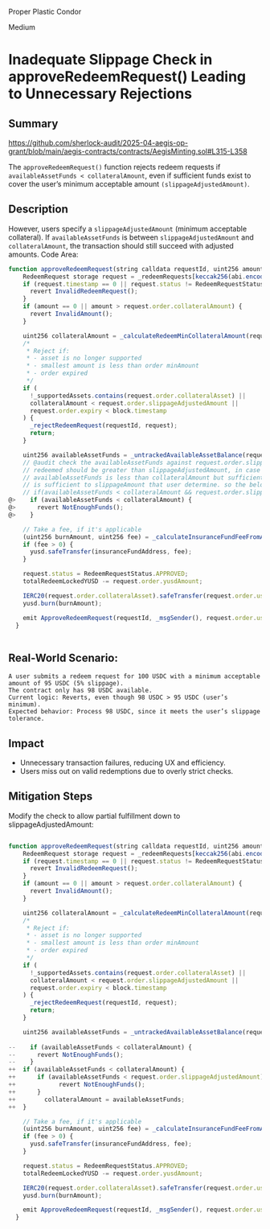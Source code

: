 Proper Plastic Condor

Medium

# Inadequate Slippage Check in approveRedeemRequest() Leading to Unnecessary Rejections


## Summary
https://github.com/sherlock-audit/2025-04-aegis-op-grant/blob/main/aegis-contracts/contracts/AegisMinting.sol#L315-L358

The `approveRedeemRequest()` function rejects redeem requests if `availableAssetFunds < collateralAmount`, even if sufficient funds exist to cover the user’s minimum acceptable amount `(slippageAdjustedAmount)`.

## Description

However, users specify a `slippageAdjustedAmount` (minimum acceptable collateral). If `availableAssetFunds` is between `slippageAdjustedAmount` and `collateralAmount`, the transaction should still succeed with adjusted amounts.
Code Area:

```javascript
function approveRedeemRequest(string calldata requestId, uint256 amount) external nonReentrant onlyRole(FUNDS_MANAGER_ROLE) whenRedeemUnpaused {
    RedeemRequest storage request = _redeemRequests[keccak256(abi.encode(requestId))];
    if (request.timestamp == 0 || request.status != RedeemRequestStatus.PENDING) {
      revert InvalidRedeemRequest();
    }
    if (amount == 0 || amount > request.order.collateralAmount) {
      revert InvalidAmount();
    }

    uint256 collateralAmount = _calculateRedeemMinCollateralAmount(request.order.collateralAsset, amount, request.order.yusdAmount);
    /*
     * Reject if:
     * - asset is no longer supported
     * - smallest amount is less than order minAmount
     * - order expired
     */
    if (
      !_supportedAssets.contains(request.order.collateralAsset) ||
      collateralAmount < request.order.slippageAdjustedAmount ||
      request.order.expiry < block.timestamp
    ) {
      _rejectRedeemRequest(requestId, request);
      return;
    }

    uint256 availableAssetFunds = _untrackedAvailableAssetBalance(request.order.collateralAsset);
    // @audit check the availableAssetFunds against request.order.slippageAdjustedAmount, becouse above we check that collateralAmount that is 
    // redeemed should be greater than slippageAdjustedAmount, in case that collateralAmount is greater than slippageAdjustedAmount but 
    // availableAssetFunds is less than collateralAmount but sufficient to slippageAdjustedAmount, i think the tx should be execute, because it
    // is sufficient to slippageAmount that user determine. so the below check if change to this version i think it will be good.
    // if(availableAssetFunds < collateralAmount && request.order.slippageAdjustedAmount < collateralAmount) 
@>    if (availableAssetFunds < collateralAmount) {
@>      revert NotEnoughFunds();
@>    }

    // Take a fee, if it's applicable
    (uint256 burnAmount, uint256 fee) = _calculateInsuranceFundFeeFromAmount(request.order.yusdAmount, redeemFeeBP);
    if (fee > 0) {
      yusd.safeTransfer(insuranceFundAddress, fee);
    }

    request.status = RedeemRequestStatus.APPROVED;
    totalRedeemLockedYUSD -= request.order.yusdAmount;

    IERC20(request.order.collateralAsset).safeTransfer(request.order.userWallet, collateralAmount);
    yusd.burn(burnAmount);

    emit ApproveRedeemRequest(requestId, _msgSender(), request.order.userWallet, request.order.collateralAsset, collateralAmount, burnAmount, fee);
  }
  
```

## Real-World Scenario:

    A user submits a redeem request for 100 USDC with a minimum acceptable amount of 95 USDC (5% slippage).
    The contract only has 98 USDC available.
    Current logic: Reverts, even though 98 USDC > 95 USDC (user’s minimum).
    Expected behavior: Process 98 USDC, since it meets the user’s slippage tolerance.

## Impact

- Unnecessary transaction failures, reducing UX and efficiency.
- Users miss out on valid redemptions due to overly strict checks.

## Mitigation Steps

Modify the check to allow partial fulfillment down to slippageAdjustedAmount:
```javascript

function approveRedeemRequest(string calldata requestId, uint256 amount) external nonReentrant onlyRole(FUNDS_MANAGER_ROLE) whenRedeemUnpaused {
    RedeemRequest storage request = _redeemRequests[keccak256(abi.encode(requestId))];
    if (request.timestamp == 0 || request.status != RedeemRequestStatus.PENDING) {
      revert InvalidRedeemRequest();
    }
    if (amount == 0 || amount > request.order.collateralAmount) {
      revert InvalidAmount();
    }

    uint256 collateralAmount = _calculateRedeemMinCollateralAmount(request.order.collateralAsset, amount, request.order.yusdAmount);
    /*
     * Reject if:
     * - asset is no longer supported
     * - smallest amount is less than order minAmount
     * - order expired
     */
    if (
      !_supportedAssets.contains(request.order.collateralAsset) ||
      collateralAmount < request.order.slippageAdjustedAmount ||
      request.order.expiry < block.timestamp
    ) {
      _rejectRedeemRequest(requestId, request);
      return;
    }

    uint256 availableAssetFunds = _untrackedAvailableAssetBalance(request.order.collateralAsset);
    
--    if (availableAssetFunds < collateralAmount) {
--      revert NotEnoughFunds();
--    }
++  if (availableAssetFunds < collateralAmount) {  
++      if (availableAssetFunds < request.order.slippageAdjustedAmount) {  
++            revert NotEnoughFunds();  
++      }  
++        collateralAmount = availableAssetFunds;  
++  }  

    // Take a fee, if it's applicable
    (uint256 burnAmount, uint256 fee) = _calculateInsuranceFundFeeFromAmount(request.order.yusdAmount, redeemFeeBP);
    if (fee > 0) {
      yusd.safeTransfer(insuranceFundAddress, fee);
    }

    request.status = RedeemRequestStatus.APPROVED;
    totalRedeemLockedYUSD -= request.order.yusdAmount;

    IERC20(request.order.collateralAsset).safeTransfer(request.order.userWallet, collateralAmount);
    yusd.burn(burnAmount);

    emit ApproveRedeemRequest(requestId, _msgSender(), request.order.userWallet, request.order.collateralAsset, collateralAmount, burnAmount, fee);
  }

```
